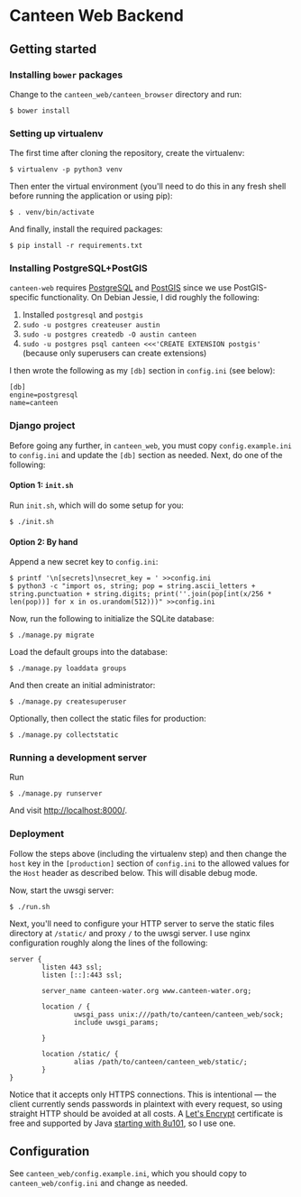Canteen Web Backend
===================

Getting started
---------------

### Installing `bower` packages

Change to the `canteen_web/canteen_browser` directory and run:

    $ bower install

### Setting up virtualenv

The first time after cloning the repository, create the virtualenv:

    $ virtualenv -p python3 venv

Then enter the virtual environment (you'll need to do this in any fresh
shell before running the application or using pip):

    $ . venv/bin/activate

And finally, install the required packages:

    $ pip install -r requirements.txt

### Installing PostgreSQL+PostGIS

`canteen-web` requires [PostgreSQL][3] and [PostGIS][4] since we use
PostGIS-specific functionality. On Debian Jessie, I did roughly the following:

 1. Installed `postgresql` and `postgis`
 2. `sudo -u postgres createuser austin`
 3. `sudo -u postgres createdb -O austin canteen`
 4. `sudo -u postgres psql canteen <<<'CREATE EXTENSION postgis'` (because only superusers can create extensions)

I then wrote the following as my `[db]` section in `config.ini` (see below):

    [db]
    engine=postgresql
    name=canteen

### Django project

Before going any further, in `canteen_web`, you must copy `config.example.ini`
to `config.ini` and update the `[db]` section as needed. Next, do one of the
following:

#### Option 1: `init.sh`

Run `init.sh`, which will do some setup for you:

    $ ./init.sh

#### Option 2: By hand

Append a new secret key to `config.ini`:

    $ printf '\n[secrets]\nsecret_key = ' >>config.ini
    $ python3 -c "import os, string; pop = string.ascii_letters + string.punctuation + string.digits; print(''.join(pop[int(x/256 * len(pop))] for x in os.urandom(512)))" >>config.ini

Now, run the following to initialize the SQLite database:

    $ ./manage.py migrate

Load the default groups into the database:

    $ ./manage.py loaddata groups

And then create an initial administrator:

    $ ./manage.py createsuperuser

Optionally, then collect the static files for production:

    $ ./manage.py collectstatic

### Running a development server

Run

    $ ./manage.py runserver

And visit <http://localhost:8000/>.

### Deployment

Follow the steps above (including the virtualenv step) and then change
the `host` key in the `[production]` section of `config.ini` to the
allowed values for the `Host` header as described below. This will
disable debug mode.

Now, start the uwsgi server:

    $ ./run.sh

Next, you'll need to configure your HTTP server to serve the static
files directory at `/static/` and proxy `/` to the uwsgi server. I use
nginx configuration roughly along the lines of the following:

    server {
            listen 443 ssl;
            listen [::]:443 ssl;

            server_name canteen-water.org www.canteen-water.org;

            location / {
                    uwsgi_pass unix:///path/to/canteen/canteen_web/sock;
                    include uwsgi_params;

            }

            location /static/ {
                    alias /path/to/canteen/canteen_web/static/;
            }
    }

Notice that it accepts only HTTPS connections. This is intentional — the
client currently sends passwords in plaintext with every request, so
using straight HTTP should be avoided at all costs. A [Let's Encrypt][1]
certificate is free and supported by Java [starting with 8u101][2], so I
use one.

Configuration
-------------

See `canteen_web/config.example.ini`, which you should copy to
`canteen_web/config.ini` and change as needed.

[1]: https://letsencrypt.org/
[2]: http://stackoverflow.com/a/34111150/321301
[3]: https://www.postgresql.org/
[4]: http://postgis.net/
